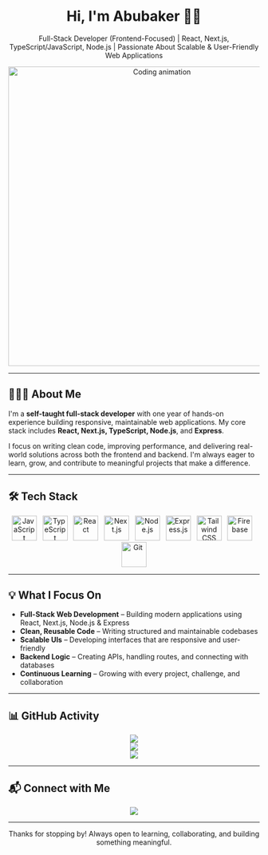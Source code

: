 <h1 align="center">Hi, I'm Abubaker 👋🏾</h1>
<p align="center">Full-Stack Developer (Frontend-Focused) | React, Next.js, TypeScript/JavaScript, Node.js | Passionate About Scalable & User-Friendly Web Applications</p>

<p align="center">
  <img src="https://media.giphy.com/media/qgQUggAC3Pfv687qPC/giphy.gif" width="600" alt="Coding animation" />
</p>

---

## 👨🏾‍💻 About Me

I'm a **self-taught full-stack developer** with one year of hands-on experience building responsive, maintainable web applications. My core stack includes **React, Next.js, TypeScript, Node.js**, and **Express**.

I focus on writing clean code, improving performance, and delivering real-world solutions across both the frontend and backend. I'm always eager to learn, grow, and contribute to meaningful projects that make a difference.

---

## 🛠 Tech Stack


<p align="center">
  <img src="https://cdn.jsdelivr.net/gh/devicons/devicon/icons/javascript/javascript-original.svg" height="50" title="JavaScript" alt="JavaScript" />
  &nbsp;
  <img src="https://cdn.jsdelivr.net/gh/devicons/devicon/icons/typescript/typescript-original.svg" height="50" title="TypeScript" alt="TypeScript" />
  &nbsp;
  <img src="https://cdn.jsdelivr.net/gh/devicons/devicon/icons/react/react-original.svg" height="50" title="React" alt="React" />
  &nbsp;
  <img src="https://cdn.jsdelivr.net/gh/devicons/devicon/icons/nextjs/nextjs-original.svg" height="50" title="Next.js" alt="Next.js" />
  &nbsp;
  <img src="https://cdn.jsdelivr.net/gh/devicons/devicon/icons/nodejs/nodejs-original.svg" height="50" title="Node.js" alt="Node.js" />
  &nbsp;
  <img src="https://cdn.jsdelivr.net/gh/devicons/devicon/icons/express/express-original.svg" height="50" title="Express.js" alt="Express.js" />
  &nbsp;
  <img src="https://cdn.jsdelivr.net/gh/devicons/devicon/icons/tailwindcss/tailwindcss-plain.svg" height="50" title="Tailwind CSS" alt="Tailwind CSS" />
  &nbsp;
  <img src="https://cdn.jsdelivr.net/gh/devicons/devicon/icons/firebase/firebase-plain.svg" height="50" title="Firebase" alt="Firebase" />
  &nbsp;
  <img src="https://cdn.jsdelivr.net/gh/devicons/devicon/icons/git/git-original.svg" height="50" title="Git" alt="Git" />
</p>



---

## 💡 What I Focus On

- **Full-Stack Web Development** – Building modern applications using React, Next.js, Node.js & Express  
- **Clean, Reusable Code** – Writing structured and maintainable codebases  
- **Scalable UIs** – Developing interfaces that are responsive and user-friendly  
- **Backend Logic** – Creating APIs, handling routes, and connecting with databases  
- **Continuous Learning** – Growing with every project, challenge, and collaboration  

---

## 📊 GitHub Activity

<p align="center">
  <img src="https://github-readme-stats.vercel.app/api?username=AbubakerSalah&show_icons=true&theme=tokyonight&hide_border=true" />
  <br/>
  <img src="https://github-readme-streak-stats.herokuapp.com/?user=AbubakerSalah&theme=tokyonight&hide_border=true" />
  <br/>
  <img src="https://github-readme-stats.vercel.app/api/top-langs/?username=AbubakerSalah&layout=compact&theme=tokyonight&hide_border=true" />
</p>

---

## 📬 Connect with Me

<p align="center">
  <a href="https://linkedin.com/in/abubaker-salah-205483287" target="_blank">
    <img src="https://img.shields.io/badge/-LinkedIn-blue?style=for-the-badge&logo=linkedin&logoColor=white" />
  </a>
</p>

---

<p align="center">
  Thanks for stopping by! Always open to learning, collaborating, and building something meaningful.
</p>
